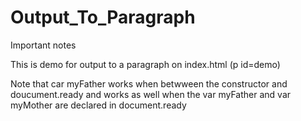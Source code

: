 # Output_To_Paragraph

Important notes

This is demo for output to a paragraph on index.html (p id=demo)

Note that car myFather works when betwween the constructor and doucument.ready 
and
works as well when the var myFather and var myMother are declared in document.ready